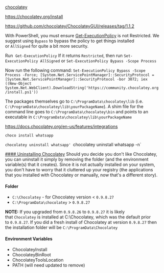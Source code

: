 
[chocolatey](https://chocolatey.org/)

https://chocolatey.org/install

https://github.com/chocolatey/ChocolateyGUI/releases/tag/1.1.2

With PowerShell, you must ensure [Get-ExecutionPolicy](https://go.microsoft.com/fwlink/?LinkID=135170) is not Restricted. We suggest using `Bypass` to bypass the policy to get things installed or `AllSigned` for quite a bit more security.

Run 
`Get-ExecutionPolicy`
If it returns `Restricted`, then run
`Set-ExecutionPolicy AllSigned`
 or
`Set-ExecutionPolicy Bypass -Scope Process`

Now run the following command:
```Set-ExecutionPolicy Bypass -Scope Process -Force; [System.Net.ServicePointManager]::SecurityProtocol = [System.Net.ServicePointManager]::SecurityProtocol -bor 3072; iex ((New-Object System.Net.WebClient).DownloadString('https://community.chocolatey.org/install.ps1'))```

The packages themselves go to `C:\ProgramData\chocolatey\lib`
  (i.e. `C:\ProgramData\chocolatey\lib\yourPackageName`).
A shim file for the command line goes to `C:\ProgramData\chocolatey\bin`
  and points to an executable in `C:\ProgramData\chocolatey\lib\yourPackageName`

https://docs.chocolatey.org/en-us/features/integrations

`choco install whatsapp`

`chocolatey uninstall whatsapp'
`chocolatey uninstall whatsapp -n`



[#### Uninstalling Chocolatey](https://community.chocolatey.org/courses/installation/uninstalling)
Should you decide you don't like Chocolatey, you can uninstall it simply by removing the folder (and the environment variable(s) that it creates). Since it is not actually installed on your system, you don't have to worry that it cluttered up your registry (the applications that you installed with Chocolatey or manually, now that's a different story).

#### Folder

-  `C:\Chocolatey` - for Chocolatey version < `0.9.8.27`
-  `C:\ProgramData\chocolatey` > `0.9.8.27`

**NOTE:** If you upgraded from `0.9.8.26` to `0.9.8.27` it is likely that `Chocolatey` is installed at C:\Chocolatey, which was the default prior to `0.9.8.27`. If you did a fresh install of Chocolatey at version `0.9.8.27` then the installation folder will be `C:\ProgramData\Chocolatey`

#### Environment Variables

-   ChocolateyInstall
-   ChocolateyBinRoot
-   ChocolateyToolsLocation
-   PATH (will need updated to remove)

